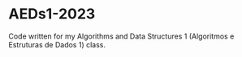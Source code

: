 # AEDs1-2023
Code written for my Algorithms and Data Structures 1 (Algoritmos e Estruturas de Dados 1) class.
